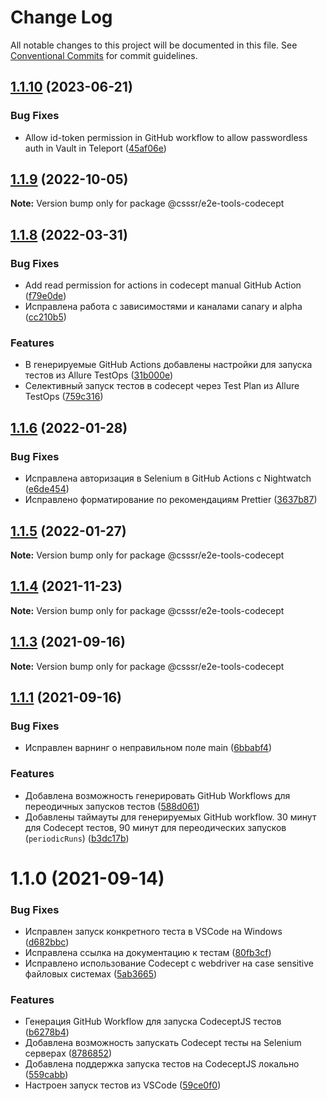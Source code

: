 # Change Log

All notable changes to this project will be documented in this file.
See [Conventional Commits](https://conventionalcommits.org) for commit guidelines.

## [1.1.10](https://github.com/CSSSR/e2e-tools/compare/@csssr/e2e-tools-codecept@1.1.9...@csssr/e2e-tools-codecept@1.1.10) (2023-06-21)


### Bug Fixes

* Allow id-token permission in GitHub workflow to allow passwordless auth in Vault in Teleport ([45af06e](https://github.com/CSSSR/e2e-tools/commit/45af06ea447d6d9f4b2e45eb19ae70bdedfb4f98))





## [1.1.9](https://github.com/CSSSR/e2e-tools/compare/@csssr/e2e-tools-codecept@1.1.8...@csssr/e2e-tools-codecept@1.1.9) (2022-10-05)

**Note:** Version bump only for package @csssr/e2e-tools-codecept





## [1.1.8](https://github.com/CSSSR/e2e-tools/compare/@csssr/e2e-tools-codecept@1.1.6...@csssr/e2e-tools-codecept@1.1.8) (2022-03-31)


### Bug Fixes

* Add read permission for actions in codecept manual GitHub Action ([f79e0de](https://github.com/CSSSR/e2e-tools/commit/f79e0de38f1ee04a9b6bf86f81ff0a0b1de46d4e))
* Исправлена работа с зависимостями и каналами canary и alpha ([cc210b5](https://github.com/CSSSR/e2e-tools/commit/cc210b50b25964123c366b5cd49f17203e6393af))


### Features

* В генерируемые GitHub Actions добавлены настройки для запуска тестов из Allure TestOps ([31b000e](https://github.com/CSSSR/e2e-tools/commit/31b000e8b3d8ace1c3fb3cd6ab331ed339a4e4b5))
* Селективный запуск тестов в codecept через Test Plan из Allure TestOps ([759c316](https://github.com/CSSSR/e2e-tools/commit/759c316c7926e9c48ef8d07886490e89c9d568b9))





## [1.1.6](https://github.com/CSSSR/e2e-tools/compare/@csssr/e2e-tools-codecept@1.1.5...@csssr/e2e-tools-codecept@1.1.6) (2022-01-28)


### Bug Fixes

* Исправлена авторизация в Selenium в GitHub Actions с Nightwatch ([e6de454](https://github.com/CSSSR/e2e-tools/commit/e6de454882e3bef026c4f3e28e5a80e68d61733d))
* Исправлено форматирование по рекомендациям Prettier ([3637b87](https://github.com/CSSSR/e2e-tools/commit/3637b87877b5a25123e11a232745a90004b33ca0))





## [1.1.5](https://github.com/CSSSR/e2e-tools/compare/@csssr/e2e-tools-codecept@1.1.4...@csssr/e2e-tools-codecept@1.1.5) (2022-01-27)

**Note:** Version bump only for package @csssr/e2e-tools-codecept





## [1.1.4](https://github.com/CSSSR/e2e-tools/compare/@csssr/e2e-tools-codecept@1.1.3...@csssr/e2e-tools-codecept@1.1.4) (2021-11-23)

**Note:** Version bump only for package @csssr/e2e-tools-codecept





## [1.1.3](https://github.com/CSSSR/e2e-tools/compare/@csssr/e2e-tools-codecept@1.1.1...@csssr/e2e-tools-codecept@1.1.3) (2021-09-16)

**Note:** Version bump only for package @csssr/e2e-tools-codecept





## [1.1.1](https://github.com/CSSSR/e2e-tools/compare/@csssr/e2e-tools-codecept@1.1.0...@csssr/e2e-tools-codecept@1.1.1) (2021-09-16)


### Bug Fixes

* Исправлен варнинг о неправильном поле main ([6bbabf4](https://github.com/CSSSR/e2e-tools/commit/6bbabf4cba1f004724c47f94d9cddb2ca62055f4))


### Features

* Добавлена возможность генерировать GitHub Workflows для переодичных запусков тестов ([588d061](https://github.com/CSSSR/e2e-tools/commit/588d061d5231747f578d35d1b0f0a66c418bd204))
* Добавлены таймауты для генерируемых GitHub workflow. 30 минут для Codecept тестов, 90 минут для переодических запусков (`periodicRuns`) ([b3dc17b](https://github.com/CSSSR/e2e-tools/commit/b3dc17b94d02d157b7fc51acdd802d659b0744a3))





# 1.1.0 (2021-09-14)


### Bug Fixes

* Исправлен запуск конкретного теста в VSCode на Windows ([d682bbc](https://github.com/CSSSR/e2e-tools/commit/d682bbc6d69a6081c8f25afdc31fc0c5da801db4))
* Исправлена ссылка на документацию к тестам ([80fb3cf](https://github.com/CSSSR/e2e-tools/commit/80fb3cf741e4b28f2b14bdbefcdef455ecc04f7e))
* Исправлено использование Codecept с webdriver на case sensitive файловых системах ([5ab3665](https://github.com/CSSSR/e2e-tools/commit/5ab366522aaa6fc0241e7f908f671edcc41ee253))


### Features

* Генерация GitHub Workflow для запуска CodeceptJS тестов ([b6278b4](https://github.com/CSSSR/e2e-tools/commit/b6278b42597a6d0dc840ecd814ceb2a1034fea0f))
* Добавлена возможность запускать Codecept тесты на Selenium серверах ([8786852](https://github.com/CSSSR/e2e-tools/commit/8786852736c5fe3f115d450e41efe9d7d5363d16))
* Добавлена поддержка запуска тестов на CodeceptJS локально ([559cabb](https://github.com/CSSSR/e2e-tools/commit/559cabbdb243cd728b48b4cbde907da5e18e836a))
* Настроен запуск тестов из VSCode ([59ce0f0](https://github.com/CSSSR/e2e-tools/commit/59ce0f0ca7c30cb6e60b00aa826dcf1180d7113b))
